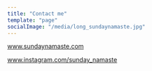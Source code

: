 ```yaml
---
title: "Contact me"
template: "page"
socialImage: "/media/long_sundaynamaste.jpg"
---
```


www.sundaynamaste.com

www.instagram.com/sunday_namaste
